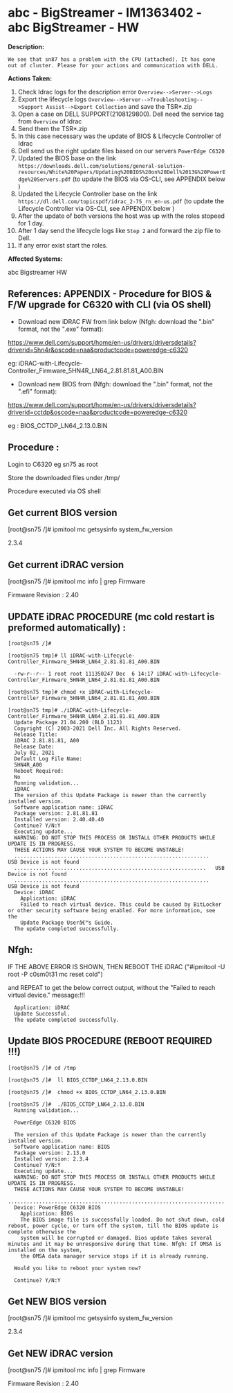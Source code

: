 # abc - BigStreamer - IM1363402 - abc BigStreamer - HW

<b>Description:</b>

```
We see that sn87 has a problem with the CPU (attached). It has gone out of cluster. Please for your actions and communication with DELL.
```

<b>Actions Taken:</b>

1. Check Idrac logs for the description error `Overview-->Server-->Logs`
2. Export the lifecycle logs `Overview-->Server-->Troubleshooting-->Support Assist-->Export Collection` and save the TSR*.zip
3. Open a case on DELL SUPPORT(2108129800). Dell need the service tag from `Overview` of Idrac
4. Send them the TSR*.zip
5. In this case necessary was the update of BIOS & Lifecycle Controller of Idrac
6. Dell send us the right update files based on our servers `PowerEdge C6320`
7. Updated the BIOS base on the link `https://downloads.dell.com/solutions/general-solution-resources/White%20Papers/Updating%20BIOS%20on%20Dell%2013G%20PowerEdge%20Servers.pdf`
(to update the BIOS via OS-CLI, see APPENDIX below )
8. Updated the Lifecycle Controller base on the link `https://dl.dell.com/topicspdf/idrac_2-75_rn_en-us.pdf`
(to update the Lifecycle Controller via OS-CLI, see APPENDIX below )
9. After the update of both versions the host was up with the roles stopeed for 1 day.
10. After 1 day send the lifecycle logs like `Step 2` and forward the zip file to Dell.
11. If any error exist start the roles.


<b>Affected Systems:</b>

abc Bigstreamer HW



<b>References:</b>
APPENDIX  - Procedure for BIOS & F/W upgrade for C6320 with CLI (via OS shell)
-------------------------------------------------------------------------------


- Download new iDRAC FW from link below (Nfgh: download the ".bin" format, not the ".exe" format):
 
 https://www.dell.com/support/home/en-us/drivers/driversdetails?driverid=5hn4r&oscode=naa&productcode=poweredge-c6320
 
  eg: iDRAC-with-Lifecycle-Controller_Firmware_5HN4R_LN64_2.81.81.81_A00.BIN 
 
 
- Download new BIOS from (Nfgh: download the ".bin" format, not the ".efi" format):
 
 https://www.dell.com/support/home/en-us/drivers/driversdetails?driverid=cctdp&oscode=naa&productcode=poweredge-c6320
 
 eg : BIOS_CCTDP_LN64_2.13.0.BIN


Procedure :
---------------
Login to C6320 eg sn75 as root

Store the downloaded files under /tmp/

Procedure executed via OS shell


Get current BIOS version 
---------------------------
[root@sn75 /]# ipmitool  mc getsysinfo system_fw_version

2.3.4


Get current iDRAC version
---------------------------
[root@sn75 /]# ipmitool   mc info | grep Firmware

Firmware Revision         : 2.40




UPDATE iDRAC PROCEDURE (mc cold restart is preformed automatically) :
------------------------------------------------------------------------
```
[root@sn75 /]# 

[root@sn75 tmp]# ll iDRAC-with-Lifecycle-Controller_Firmware_5HN4R_LN64_2.81.81.81_A00.BIN 

  -rw-r--r-- 1 root root 111350247 Dec  6 14:17 iDRAC-with-Lifecycle-Controller_Firmware_5HN4R_LN64_2.81.81.81_A00.BIN

[root@sn75 tmp]# chmod +x iDRAC-with-Lifecycle-Controller_Firmware_5HN4R_LN64_2.81.81.81_A00.BIN 

[root@sn75 tmp]# ./iDRAC-with-Lifecycle-Controller_Firmware_5HN4R_LN64_2.81.81.81_A00.BIN 
  Update Package 21.04.200 (BLD_1123)
  Copyright (C) 2003-2021 Dell Inc. All Rights Reserved.
  Release Title:
  iDRAC 2.81.81.81, A00
  Release Date:
  July 02, 2021
  Default Log File Name:
  5HN4R_A00
  Reboot Required:
  No
  Running validation...
  iDRAC
  The version of this Update Package is newer than the currently installed version.
  Software application name: iDRAC
  Package version: 2.81.81.81
  Installed version: 2.40.40.40
  Continue? Y/N:Y
  Executing update...
  WARNING: DO NOT STOP THIS PROCESS OR INSTALL OTHER PRODUCTS WHILE UPDATE IS IN PROGRESS.
  THESE ACTIONS MAY CAUSE YOUR SYSTEM TO BECOME UNSTABLE!
  ...............................................................   USB Device is not found
  ..............................................................   USB Device is not found
  ...............................................................   USB Device is not found
  Device: iDRAC
    Application: iDRAC
    Failed to reach virtual device. This could be caused by BitLocker or other security software being enabled. For more information, see the
    Update Package Userâ€™s Guide.
  The update completed successfully.
```


<b>Nfgh:</b>
------
  IF THE ABOVE ERROR IS SHOWN, THEN REBOOT THE iDRAC ("#ipmitool  -U root -P c0sm0t31 mc reset cold") 
  
  and REPEAT to get the below correct output, without the "Failed to reach virtual device." message:!!!
  
  
```  Device: iDRAC
  Application: iDRAC
  Update Successful.
  The update completed successfully.
```


Update BIOS PROCEDURE (REBOOT REQUIRED !!!)
----------------------------------------------
```
[root@sn75 /]# cd /tmp

[root@sn75 /]#  ll BIOS_CCTDP_LN64_2.13.0.BIN 

[root@sn75 /]#  chmod +x BIOS_CCTDP_LN64_2.13.0.BIN 

[root@sn75 /]#  ./BIOS_CCTDP_LN64_2.13.0.BIN 
  Running validation...
  
  PowerEdge C6320 BIOS
  
  The version of this Update Package is newer than the currently installed version.
  Software application name: BIOS
  Package version: 2.13.0
  Installed version: 2.3.4
  Continue? Y/N:Y
  Executing update...
  WARNING: DO NOT STOP THIS PROCESS OR INSTALL OTHER PRODUCTS WHILE UPDATE IS IN PROGRESS.
  THESE ACTIONS MAY CAUSE YOUR SYSTEM TO BECOME UNSTABLE!
  ................................................................................................................
  Device: PowerEdge C6320 BIOS
    Application: BIOS
    The BIOS image file is successfully loaded. Do not shut down, cold reboot, power cycle, or turn off the system, till the BIOS update is complete otherwise the
    system will be corrupted or damaged. Bios update takes several minutes and it may be unresponsive during that time. Nfgh: If OMSA is installed on the system,
    the OMSA data manager service stops if it is already running.
  
  Would you like to reboot your system now?
  
  Continue? Y/N:Y 
``` 





Get NEW BIOS version 
------------------------
[root@sn75 /]# ipmitool  mc getsysinfo system_fw_version

2.3.4


Get NEW iDRAC version
------------------------
[root@sn75 /]# ipmitool   mc info | grep Firmware

Firmware Revision         : 2.40



